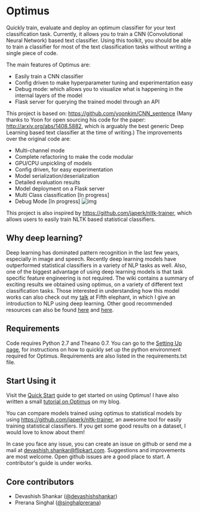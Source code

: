 # Optimus
Quickly train, evaluate and deploy an optimum classifier for your text classification task. Currently, it allows you to train a CNN (Convolutional Neural Network) based text classifier. Using this toolkit, you should be able to train a classifier for most of the text classification tasks without writing a single piece of code. 

The main features of Optimus are:
* Easily train a CNN  classifier
* Config driven to make hyperparameter tuning and experimentation easy
* Debug mode: which allows you to visualize what is happening in the internal layers of the model
* Flask server for querying the trained model through an API

This project is based on: https://github.com/yoonkim/CNN_sentence (Many thanks to Yoon for open sourcing his code for the paper: http://arxiv.org/abs/1408.5882, which is arguably the best generic Deep Learning based text classifier at the time of writing.)
The improvements over the original code are:
* Multi-channel mode
* Complete refactoring to make the code modular
* GPU/CPU unpickling of models
* Config driven, for easy experimentation
* Model serialization/deserialization
* Detailed evaluation results
* Model deployment on a Flask server
* Multi Class classification [In progress]
* Debug Mode [In progress]
![img](https://drive.google.com/uc?id=1c0oa0YzKoBTD3JXztVTHtgTR_DTMXPKOWw)

This project is also inspired by https://github.com/japerk/nltk-trainer, which allows users to easily train NLTK based statistical classifiers. 

## Why deep learning?
Deep learning has dominated pattern recognition in the last few years, especially in image and speech. Recently deep learning models have outperformed statistical classifiers in a variety of NLP tasks as well. Also, one of the biggest advantage of using deep learning models is that task specific feature engineering is not required. The wiki contains a summary of exciting results we obtained using optimus, on a variety of different text classification tasks. Those interested in understanding how this model works can also check out my [talk](https://fifthelephant.talkfunnel.com/2015/64-deep-learning-for-natural-language-processing) at Fifth elephant, in which I give an introduction to NLP using deep learning. Other good recommended resources can also be found [here](http://deeplearning.net/) and [here](http://devashishshankar.com/).


## Requirements
Code requires Python 2.7 and Theano 0.7. You can go to the [Setting Up page](https://github.com/flipkart-incubator/optimus/wiki/Setting-Up), for instructions on how to quickly set up the python environment required for Optimus. Requirements are also listed in the requirements.txt file.

## Start Using it
Visit the [Quick Start](https://github.com/flipkart-incubator/optimus/wiki/Quick-Start) guide to get started on using Optimus! I have also written a small [tutorial on Optimus](http://devashishshankar.com/2025-10-15/train-an-optimum-text-classifier-using-optimus/) on my blog.

You can compare models trained using optimus to statistical models by using https://github.com/japerk/nltk-trainer, an awesome tool for easily training statistical classifiers. If you get some good results on a dataset, I would love to know about them! 

In case you face any issue, you can create an issue on github or send me a mail at devashish.shankar@flipkart.com. Suggestions and improvements are most welcome. Open github issues are a good place to start. A contributor's guide is under works.

## Core contributors
* Devashish Shankar ([@devashishshankar](https://github.com/devashishshankar))
* Prerana Singhal ([@singhalprerana](https://www.linkedin.com/in/singhalprerana))
